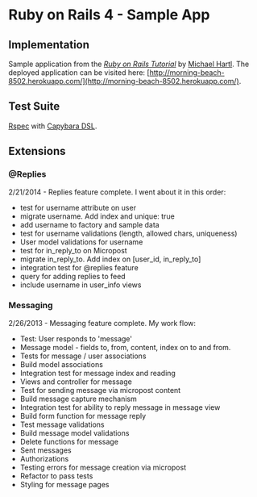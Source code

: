 # Ruby on Rails 4 - Sample App
## Implementation

Sample application from the [*Ruby on Rails Tutorial*](http://railstutorial.org/) by [Michael Hartl](http://michaelhartl.com).
The deployed application can be visited here: [http://morning-beach-8502.herokuapp.com/](http://morning-beach-8502.herokuapp.com/).

## Test Suite

[Rspec](https://github.com/rspec/rspec-rails) with [Capybara DSL](https://github.com/jnicklas/capybara). 

## Extensions

### @Replies

2/21/2014 - Replies feature complete. 
I went about it in this order:
- test for username attribute on user
- migrate username. Add index and unique: true
- add username to factory and sample data
- test for username validations (length, allowed chars, uniqueness)
- User model validations for username
- test for in_reply_to on Micropost
- migrate in_reply_to. Add index on [user_id, in_reply_to]
- integration test for @replies feature
- query for adding replies to feed
- include username in user_info views 

### Messaging
2/26/2013 - Messaging feature complete.
My work flow:
- Test: User responds to 'message'
- Message model - fields to, from, content, index on to and from.
- Tests for message / user associations
- Build model associations
- Integration test for message index and reading
- Views and controller for message
- Test for sending message via micropost content
- Build message capture mechanism
- Integration test for ability to reply message in message view
- Build form function for message reply
- Test message validations
- Build message model validations
- Delete functions for message
- Sent messages
- Authorizations
- Testing errors for message creation via micropost 
- Refactor to pass tests
- Styling for message pages

